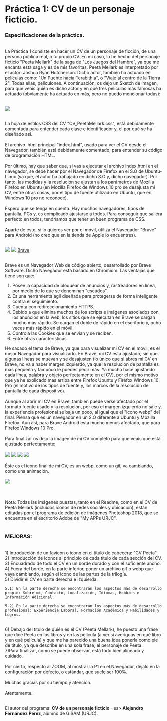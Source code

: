  # Práctica 1: CV de un personaje ficticio.

 ### **Especificaciones de la práctica.**
<br>
 La Práctica 1 consiste en hacer un CV de un personaje de ficción, de una persona pública real, o tu propio CV. En mi caso, lo he hecho del personaje ficticio "Peeta Mellark" de la saga de "Los Juegos del Hambre", ya que me encanta esta saga y es de mis favoritas. Peeta Mellark es interpretado por el actor: Joshua Ryan Hutcherson. Dicho actor, también ha actuado en películas como: "Un Puente hacia Terabithia", o "Viaje al centro de la Tierra 2". Todas ellas, peliculones. A continuación, os dejo un Sketch de imagen, para que veáis quién es dicho actor y en qué tres películas más famosas ha actuado (obviamente ha actuado en más, pero no puedo mencionar todas):
<br>
<br>

![](Sketch_HG.png)

<br>
 La hoja de estilos CSS del CV "CV_PeetaMellark.css", está debidamente comentada para entender cada clase e identificador y, el por qué se ha diseñado así.  
<br>
<br>
 El archivo .html principal "index.html", usado para ver el CV desde el Navegador, también está debidamente comentado, para entender su código de programación HTML.
<br>
<br>
Por último, hay que saber que, si vas a ejecutar el archivo index.html en el navegador, se debe hacer por el Navegador de Firefox en el S.O de Ubuntu-Linux (ya que, el autor ha trabajado en dicho S.O y, dicho navegador). Por tanto, las medidas y la resolución se ajustan a los parámetros de Mozilla Firefox en Ubuntu (en Mozilla Firefox de Windows 10 pro se desajusta mi CV, entre otras cosas, por el tipo de fuente utilizado en Ubuntu, que en Windows 10 pro no reconoce).
<br>
<br>
Espero que se tenga en cuenta. Hay muchos navegadores, tipos de pantalla, PCs y, es complicado ajustarse a todos. Para conseguir que saliera perfecto en todos, tendríamos que tener un buen programa de CSS.
<br>
<br>
Aparte de esto, si lo quieres ver por el móvil, utiliza el Navegador "Brave" para Android (no creo que en la tienda de Apple lo encuentres).
<br>
<br>

![](brave.jpeg) ![](brave2.png)
[Brave](https://brave.com/es/)

<br>
Brave es un Navegador Web de código abierto, desarrollado por Brave Software. Dicho Navegador está basado en Chromium. Las ventajas que tiene son que: 

1) Posee la capacidad de bloquear de anuncios y, rastreadores en línea, por medio de lo que se denominan "escudos".
2) Es una herramienta ágil diseñada para protegerse de forma inteligente contra el seguimiento.
3) Cuenta con redireccionamiento HTTPS.
4) Debido a que elimina muchos de los scripts e imágenes asociados con los anuncios en la web, los sitios que se ejecutan en Brave se cargan mucho más rápido. Se cargan el doble de rápido en el escritorio y, ocho veces más rápido en el móvil.
5) Controla las Cookies que se envían y se reciben.
6) Entre otras características.

He sacado el tema de Brave, ya que para visualizar mi CV en el móvil, es el mejor Navegador para visualizarlo. En Brave, mi CV está ajustado, sin que algunas líneas se muevan y se desajusten (lo único que si abres mi CV en Brave, no va a haber margen izquierdo, ya que la resolución de pantalla es más pequeña y tampoco le puedes pedir más. Ya mucho hace ajustando cada línea, palabra y objeto perfectamente en el CV), por el mismo motivo que ya he explicado más arriba entre Firefox Ubuntu y Firefox Windows 10 Pro (el motivo de los tipos de fuente y, los marcos de la resolución de pantalla de cada dispositivo).
<br>
<br>
Aunque al abrir mi CV en Brave, también puede verse afectado por el formato fuente usado y la resolución, por eso el margen izquierdo no sale y, la experiencia profesional se baja un poco, al igual que el "icono webp" del final. Piensa que es un navegador en un S.O diferente a Ubuntu y Mozilla Firefox. Aun así, para Brave Android está mucho menos afectado, que para Firefox Windows 10 Pro.
<br>
<br>
Para finalizar os dejo la imagen de mi CV completo para que veáis que está ajustado perfectamente:
<br>
<br>
![](1.png)
![](2.png)
![](3.png)
![](4.png)
<br>
<br>
Éste es el icono final de mi CV, es un webp, como un gif, va cambiando, como una animación.
<br>
<br>
![](sinsajo.webp)
<br>
<br>
<br>
<br>
Nota: Todas las imágenes puestas, tanto en el Readme, como en el CV de Peeta Mellark (incluidos iconos de redes sociales y ubicación), están editadas por el programa de edición de imágenes Photoshop 2018, que se encuentra en el escritorio Adobe de "My APPs URJC".
<br>
<br>
### MEJORAS:
<br>
1) Introducción de un favicon o icono en el título de cabecera: "CV Peeta".
<br>
2) Introducción de iconos al principio de cada título de cada sección del CV.
<br>
3) Encuadrado de todo el CV en un borde dorado y con el suficiente ancho.
<br>
4) Fuera del borde, en la parte inferior, poner un archivo gif o webp que vaya cambiando, según el icono de las partes de la trilogía.
<br>
5) Dividir el CV en parte derecha e izquierda:
    <br>
    
    5.1) En la parte derecha se encontrarán los aspectos más de desarrollo propio: Sobre mí, Contacto, Localización, Idiomas, Hobbies e Información Adicional.

    5.2) En la parte derecha se encontrarán los aspectos más de desarrollo profesional: Experiencia Laboral, Formación Académica y Habilidades y Logros.
<br>
6) Debajo del título de quién es el CV (Peeta Mellark), he puesto una frase que dice Peeta en los libros y en las película (a ver si averiguas en qué libro y en qué película) y que me ha parecido una buena idea ponerla como pie de título, ya que describe en una sola frase, el personaje de Peeta.
<br>
7)Para finalizar, como se puede observar, está todo bien alineado y cuidado.
<br>
<br>
Por cierto, respecto al ZOOM, al mostrar la P1 en el Navegador, déjalo en la configuración por defecto, o estándar, que suele ser 100%.
<br>
<br>
Muchas gracias por su tiempo y atención.
<br>
<br>
Atentamente.
<br>
<br>

El autor del programa: **CV de un personaje ficticio** =es> **Alejandro Fernández Pérez**, alumno de GISAM (URJC).
